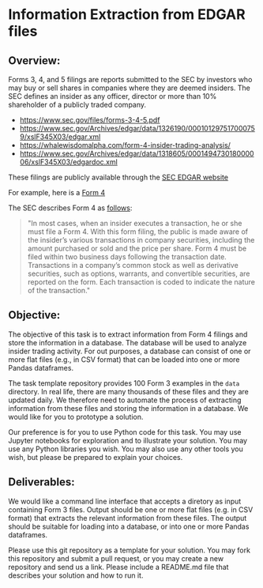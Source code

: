 # Information Extraction from EDGAR files

## Overview: 
Forms 3, 4, and 5 filings are reports submitted to the SEC by investors who may buy or sell shares in companies where they are deemed insiders. The SEC defines an insider as any officer, director or more than 10% shareholder of a publicly traded company.

* https://www.sec.gov/files/forms-3-4-5.pdf
* https://www.sec.gov/Archives/edgar/data/1326190/000101297517000759/xslF345X03/edgar.xml
* https://whalewisdomalpha.com/form-4-insider-trading-analysis/
* https://www.sec.gov/Archives/edgar/data/1318605/000149473018000006/xslF345X03/edgardoc.xml

These filings are publicly available through the [SEC EDGAR website](https://www.sec.gov/edgar/search/)

For example, here is a [Form 4](https://www.sec.gov/Archives/edgar/data/1326190/000101297517000759/)

The SEC describes Form 4 as [follows](https://www.sec.gov/files/forms-3-4-5.pdf):

>"In most cases, when an insider executes a transaction,
he or she must file a Form 4. With this form filing, the
public is made aware of the insider’s various transactions
in company securities, including the amount purchased
or sold and the price per share. Form 4 must be filed
within two business days following the transaction date.
Transactions in a company’s common stock as well as
derivative securities, such as options, warrants, and
convertible securities, are reported on the form. Each
transaction is coded to indicate the nature of the
transaction."
> 

## Objective:
The objective of this task is to extract information from Form 4 filings and store the information in a database. The database will be used to analyze insider trading activity. For out purposes, a database can consist of one or more flat files (e.g., in CSV format) that can be loaded into one or more Pandas dataframes.

The task template repository provides 100 Form 3 examples in the `data` directory. In real life, there are many thousands of these files and they are updated daily. We therefore need to automate the process of extracting information from these files and storing the information in a database. We would like for you to prototype a solution.

Our preference is for you to use Python code for this task. You may use Jupyter notebooks for exploration and to illustrate your solution. You may use any Python libraries you wish. You may also use any other tools you wish, but please be prepared to explain your choices.

## Deliverables:
We would like a command line interface that accepts a diretory as input containing Form 3 files. Output should be one or more flat files (e.g. in CSV format) that extracts the relevant information from these files. The output should be suitable for loading into a database, or into one or more Pandas dataframes.

Please use this git repository as a template for your solution. You may fork this repository and submit a pull request, or you may create a new repository and send us a link. Please include a README.md file that describes your solution and how to run it.